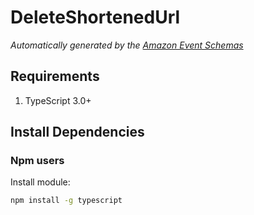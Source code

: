 # DeleteShortenedUrl

*Automatically generated by the [Amazon Event Schemas](https://aws.amazon.com/)*

## Requirements

1. TypeScript 3.0+

## Install Dependencies
### Npm users

Install module:

```sh
npm install -g typescript
```

